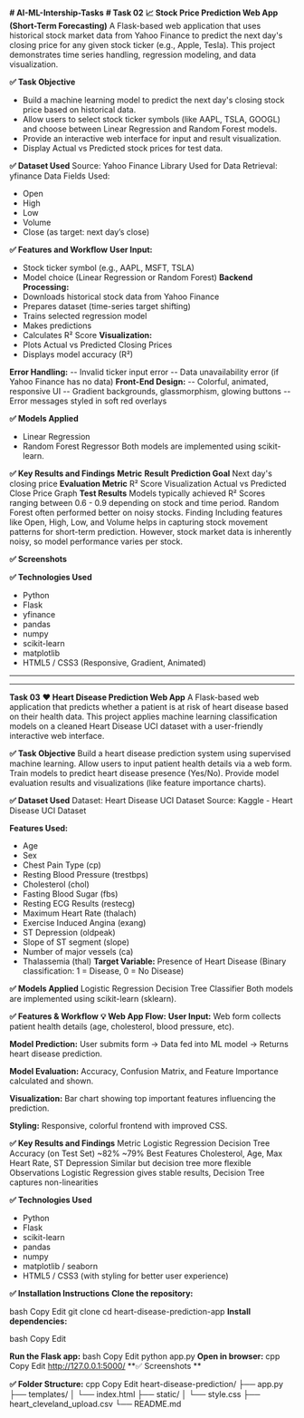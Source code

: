 **# AI-ML-Intership-Tasks**
**# Task 02**
**📈 Stock Price Prediction Web App (Short-Term Forecasting)**
A Flask-based web application that uses historical stock market data from Yahoo Finance to predict the next day's closing price for any given stock ticker (e.g., Apple, Tesla).
This project demonstrates time series handling, regression modeling, and data visualization.

**✅ Task Objective**
- Build a machine learning model to predict the next day's closing stock price based on historical data.
- Allow users to select stock ticker symbols (like AAPL, TSLA, GOOGL) and choose between Linear Regression and Random Forest models.
- Provide an interactive web interface for input and result visualization.
- Display Actual vs Predicted stock prices for test data.

**✅ Dataset Used**
Source: Yahoo Finance
Library Used for Data Retrieval: yfinance
Data Fields Used:
- Open
- High
- Low
- Volume
- Close (as target: next day’s close)

**✅ Features and Workflow**
**User Input:**
- Stock ticker symbol (e.g., AAPL, MSFT, TSLA)
- Model choice (Linear Regression or Random Forest)
**Backend Processing:**
- Downloads historical stock data from Yahoo Finance
- Prepares dataset (time-series target shifting)
- Trains selected regression model
- Makes predictions
- Calculates R² Score
**Visualization:**
- Plots Actual vs Predicted Closing Prices
- Displays model accuracy (R²)

**Error Handling:**
-- Invalid ticker input error
-- Data unavailability error (if Yahoo Finance has no data)
**Front-End Design:**
-- Colorful, animated, responsive UI
-- Gradient backgrounds, glassmorphism, glowing buttons
-- Error messages styled in soft red overlays

**✅ Models Applied**
- Linear Regression
- Random Forest Regressor
Both models are implemented using scikit-learn.

**✅ Key Results and Findings**
**Metric**	**Result**
**Prediction Goal**	Next day's closing price
**Evaluation Metric**	R² Score
Visualization	Actual vs Predicted Close Price Graph
**Test Results**	Models typically achieved R² Scores ranging between 0.6 - 0.9 depending on stock and time period. Random Forest often performed better on noisy stocks.
Finding	Including features like Open, High, Low, and Volume helps in capturing stock movement patterns for short-term prediction. However, stock market data is inherently noisy, so model performance varies per stock.

**✅ Screenshots**


**✅ Technologies Used**
- Python
- Flask
- yfinance
- pandas
- numpy
- scikit-learn
- matplotlib
- HTML5 / CSS3 (Responsive, Gradient, Animated)
- ---------------------------------------------------------------------------------------------------------------------------------------------------------------------------------------
------------------------------------------------------------------------------------------------------------------------------------------------------------------------------

**Task 03**
  **❤️ Heart Disease Prediction Web App**
A Flask-based web application that predicts whether a patient is at risk of heart disease based on their health data.
This project applies machine learning classification models on a cleaned Heart Disease UCI dataset with a user-friendly interactive web interface.

**✅ Task Objective**
Build a heart disease prediction system using supervised machine learning.
Allow users to input patient health details via a web form.
Train models to predict heart disease presence (Yes/No).
Provide model evaluation results and visualizations (like feature importance charts).

**✅ Dataset Used**
Dataset: Heart Disease UCI Dataset
Source: Kaggle - Heart Disease UCI Dataset

**Features Used:**
- Age
- Sex
- Chest Pain Type (cp)
- Resting Blood Pressure (trestbps)
- Cholesterol (chol)
- Fasting Blood Sugar (fbs)
- Resting ECG Results (restecg)
- Maximum Heart Rate (thalach)
- Exercise Induced Angina (exang)
- ST Depression (oldpeak)
- Slope of ST segment (slope)
- Number of major vessels (ca)
- Thalassemia (thal)
**Target Variable:**
Presence of Heart Disease (Binary classification: 1 = Disease, 0 = No Disease)

**✅ Models Applied**
Logistic Regression
Decision Tree Classifier
Both models are implemented using scikit-learn (sklearn).

**✅ Features & Workflow**
**💡 Web App Flow:**
**User Input:**
Web form collects patient health details (age, cholesterol, blood pressure, etc).

**Model Prediction:**
User submits form → Data fed into ML model → Returns heart disease prediction.

**Model Evaluation:**
Accuracy, Confusion Matrix, and Feature Importance calculated and shown.

**Visualization:**
Bar chart showing top important features influencing the prediction.

**Styling:**
Responsive, colorful frontend with improved CSS.

**✅ Key Results and Findings**
Metric	Logistic Regression	Decision Tree
Accuracy (on Test Set)	~82%	~79%
Best Features	Cholesterol, Age, Max Heart Rate, ST Depression	Similar but decision tree more flexible
Observations	Logistic Regression gives stable results, Decision Tree captures non-linearities	

**✅ Technologies Used**
- Python
- Flask
- scikit-learn
- pandas
- numpy
- matplotlib / seaborn
- HTML5 / CSS3 (with styling for better user experience)

**✅ Installation Instructions**
**Clone the repository:**

bash
Copy
Edit
git clone 
cd heart-disease-prediction-app
**Install dependencies:**

bash
Copy
Edit

**Run the Flask app:**
bash
Copy
Edit
python app.py
**Open in browser:**
cpp
Copy
Edit
http://127.0.0.1:5000/
**✅ Screenshots **


**✅ Folder Structure:**
cpp
Copy
Edit
heart-disease-prediction/
├── app.py
├── templates/
│   └── index.html
├── static/
│   └── style.css
├── heart_cleveland_upload.csv
└── README.md

